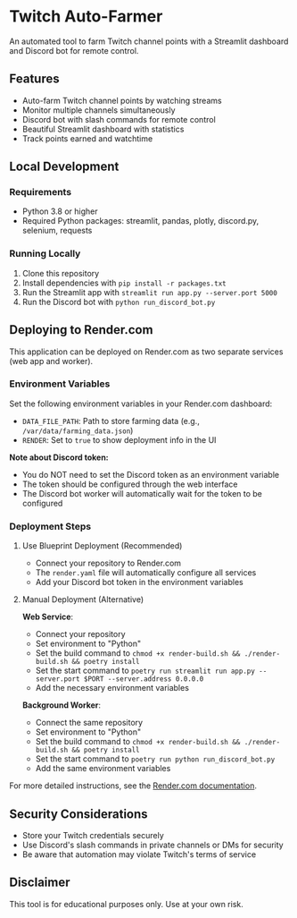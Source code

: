 # Twitch Auto-Farmer

An automated tool to farm Twitch channel points with a Streamlit dashboard and Discord bot for remote control.

## Features

- Auto-farm Twitch channel points by watching streams
- Monitor multiple channels simultaneously
- Discord bot with slash commands for remote control
- Beautiful Streamlit dashboard with statistics
- Track points earned and watchtime

## Local Development

### Requirements
- Python 3.8 or higher
- Required Python packages: streamlit, pandas, plotly, discord.py, selenium, requests

### Running Locally
1. Clone this repository
2. Install dependencies with `pip install -r packages.txt`
3. Run the Streamlit app with `streamlit run app.py --server.port 5000`
4. Run the Discord bot with `python run_discord_bot.py`

## Deploying to Render.com

This application can be deployed on Render.com as two separate services (web app and worker).

### Environment Variables

Set the following environment variables in your Render.com dashboard:

- `DATA_FILE_PATH`: Path to store farming data (e.g., `/var/data/farming_data.json`) 
- `RENDER`: Set to `true` to show deployment info in the UI

**Note about Discord token:**
- You do NOT need to set the Discord token as an environment variable
- The token should be configured through the web interface
- The Discord bot worker will automatically wait for the token to be configured

### Deployment Steps

1. Use Blueprint Deployment (Recommended)
   - Connect your repository to Render.com
   - The `render.yaml` file will automatically configure all services
   - Add your Discord bot token in the environment variables

2. Manual Deployment (Alternative)

   **Web Service**:
   - Connect your repository
   - Set environment to "Python"
   - Set the build command to `chmod +x render-build.sh && ./render-build.sh && poetry install`
   - Set the start command to `poetry run streamlit run app.py --server.port $PORT --server.address 0.0.0.0`
   - Add the necessary environment variables

   **Background Worker**:
   - Connect the same repository
   - Set environment to "Python"
   - Set the build command to `chmod +x render-build.sh && ./render-build.sh && poetry install`
   - Set the start command to `poetry run python run_discord_bot.py`
   - Add the same environment variables

For more detailed instructions, see the [Render.com documentation](https://render.com/docs).

## Security Considerations

- Store your Twitch credentials securely
- Use Discord's slash commands in private channels or DMs for security
- Be aware that automation may violate Twitch's terms of service

## Disclaimer

This tool is for educational purposes only. Use at your own risk.